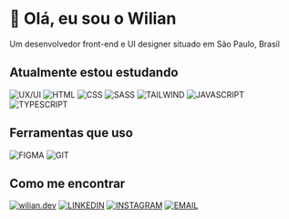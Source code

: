 # 👋 Olá, eu sou o Wilian

Um desenvolvedor front-end e UI designer situado em São Paulo, Brasil

## Atualmente estou estudando

![UX/UI](https://img.shields.io/badge/UX/UI-BC3E3E?style=for-the-badge)
![HTML](https://img.shields.io/badge/html-E34F26?style=for-the-badge&logo=html5&logoColor=ffffff)
![CSS](https://img.shields.io/badge/css-1572B6?style=for-the-badge&logo=css3&logoColor=ffffff)
![SASS](https://img.shields.io/badge/sass-CC6699?style=for-the-badge&logo=sass&logoColor=ffffff)
![TAILWIND](https://img.shields.io/badge/tailwind_css-06B6D4?style=for-the-badge&logo=tailwind-css&logoColor=ffffff)
![JAVASCRIPT](https://img.shields.io/badge/javascript-F7DF1E?style=for-the-badge&logo=javascript&logoColor=000000)
![TYPESCRIPT](https://img.shields.io/badge/typescript-3178C6?style=for-the-badge&logo=typescript&logoColor=ffffff)

## Ferramentas que uso

![FIGMA](https://img.shields.io/badge/Figma-F24E1E?style=for-the-badge&logo=figma&logoColor=ffffff)
![GIT](https://img.shields.io/badge/git-F05032?style=for-the-badge&logo=git&logoColor=ffffff)

## Como me encontrar

[![wilian.dev](https://img.shields.io/badge/wilian.dev-BC3E3E?style=for-the-badge 'wilian.dev')](https://wilian.dev)
[![LINKEDIN](https://img.shields.io/badge/linkedin-0A66C2?style=for-the-badge&logo=linkedin&logoColor=ffffff 'LINKEDIN')](https://linkedin.com/in/wiliandev)
[![INSTAGRAM](https://img.shields.io/badge/Instagram-E4405F?style=for-the-badge&logo=instagram&logoColor=ffffff 'INSTAGRAM')](https://instagram.com/wilian.dev)
[![EMAIL](https://img.shields.io/badge/email-ea4335?style=for-the-badge&logo=gmail&logoColor=ffffff 'EMAIL')](mailto:contato@wilian.dev)
<!--
**Wilian-N-Silva/Wilian-N-Silva** is a ✨ _special_ ✨ repository because its `README.md` (this file) appears on your GitHub profile.

Here are some ideas to get you started:

- 🔭 I’m currently working on ...
- 🌱 I’m currently learning ...
- 👯 I’m looking to collaborate on ...
- 🤔 I’m looking for help with ...
- 💬 Ask me about ...
- 📫 How to reach me: ...
- 😄 Pronouns: ...
- ⚡ Fun fact: ...
-->

